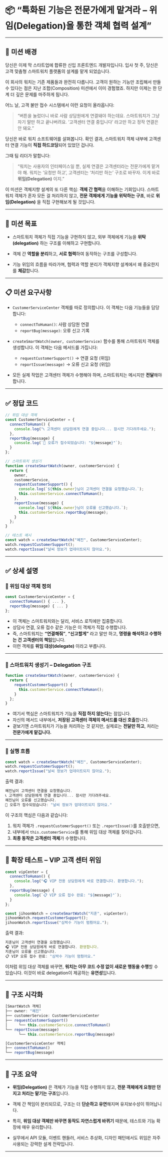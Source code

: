 # 📦 “특화된 기능은 전문가에게 맡겨라 – 위임(Delegation)을 통한 객체 협력 설계”

---

## 🧭 미션 배경

당신은 이제 막 스타트업에 합류한 신입 프론트엔드 개발자입니다.
입사 첫 주, 당신은 고객 맞춤형 스마트워치 플랫폼의 설계를 맡게 되었습니다.

이 회사의 워치는 기존 제품들과 완전히 다릅니다.
고객이 원하는 기능만 조립해서 만들 수 있다는 점은 지난 조합(Composition) 미션에서 이미 경험했죠.
하지만 이제는 한 단계 더 깊은 문제를 마주하게 됩니다.

어느 날, 고객 불만 접수 시스템에서 이런 요청이 올라옵니다:

> “버튼을 눌렀더니 바로 사람 상담원에게 연결돼야 하는데요.
> 스마트워치가 그냥 자기 말만 하고 끝나버려요.
> ‘고객센터 연결 중입니다’ 라고만 하고 정작 연결은 안 돼요.”

당신은 바로 워치 소프트웨어를 살펴봅니다.
확인 결과, 스마트워치 객체 내부에 고객센터 연결 기능이 **직접 하드코딩**되어 있었던 겁니다.

그때 팀 리더가 말합니다:

> “워치는 사용자의 인터페이스일 뿐,
> 실제 연결은 고객센터라는 전문가에게 맡겨야 해.
> 워치는 ‘요청만 하고’, 고객센터는 ‘처리만 하는’ 구조로 바꾸자.
> 이게 바로 **위임(Delegation)** 이지.”

이 미션은 객체지향 설계의 또 다른 핵심:
**객체 간 협력**을 이해하는 기회입니다.
스마트워치 객체가 혼자 모든 걸 처리하지 않고, **전문 객체에게 기능을 위탁하는 구조**,
바로 **위임(Delegation)** 을 직접 구현해보게 될 것입니다.

---

## 🎯 미션 목표

* 스마트워치 객체가 직접 기능을 구현하지 않고,
  외부 객체에게 기능을 **위탁(delegation)** 하는 구조를 이해하고 구현합니다.

* 객체 간 **역할을 분리**하고, **서로 협력**하여 동작하는 구조를 구성합니다.

* 기능 위임의 흐름을 따라가며, 협력과 역할 분리가
  객체지향 설계에서 왜 중요한지를 **체감**합니다.

---

## 📋 미션 요구사항

* `CustomerServiceCenter` 객체를 따로 정의합니다.
  이 객체는 다음 기능들을 담당합니다:

  * `connectToHuman()`: 사람 상담원 연결
  * `reportBug(message)`: 오류 신고 기록

* `createSmartWatch(owner, customerService)` 함수를 통해
  스마트워치 객체를 생성합니다. 이 객체는 다음 메서드를 가집니다:

  * `requestCustomerSupport()` → 연결 요청 (위임)
  * `reportIssue(message)` → 오류 신고 요청 (위임)

* 모든 실제 작업은 고객센터 객체가 수행해야 하며,
  스마트워치는 메시지만 **전달**해야 합니다.

---

## ✅ 정답 코드

```js
// 위임 대상 객체
const CustomerServiceCenter = {
  connectToHuman() {
    console.log("📞 고객센터 상담원에게 연결 중입니다... 잠시만 기다려주세요.");
  },
  reportBug(message) {
    console.log(`🐞 오류가 접수되었습니다: "${message}"`);
  }
};

// 스마트워치 생성기
function createSmartWatch(owner, customerService) {
  return {
    owner,
    customerService,
    requestCustomerSupport() {
      console.log(`${this.owner}님이 고객센터 연결을 요청했습니다.`);
      this.customerService.connectToHuman();
    },
    reportIssue(message) {
      console.log(`${this.owner}님이 오류를 신고했습니다.`);
      this.customerService.reportBug(message);
    }
  };
}

// 테스트 예시
const watch = createSmartWatch("혜진", CustomerServiceCenter);
watch.requestCustomerSupport();
watch.reportIssue("날씨 정보가 업데이트되지 않아요.");
```

---

## ✅ 상세 설명

### 🧩 위임 대상 객체 정의

```js
const CustomerServiceCenter = {
  connectToHuman() { ... },
  reportBug(message) { ... }
};
```

* 이 객체는 스마트워치와는 달리, 서비스 로직에만 집중합니다.
* 상담사 연결, 오류 접수 같은 기능은 이 객체가 직접 수행합니다.
* 즉, 스마트워치는 **“연결해줘”**, **“신고할게”** 라고 말만 하고,
  **명령을 해석하고 수행하는 건 고객센터의 책임**입니다.
* 이런 객체를 **위임 대상(delegate)** 이라고 부릅니다.

---

### 🧩 스마트워치 생성기 – Delegation 구조

```js
function createSmartWatch(owner, customerService) {
  return {
    requestCustomerSupport() {
      this.customerService.connectToHuman();
    }
  };
}
```

* 여기서 핵심은 스마트워치가 기능을 **직접 하지 않는다**는 점입니다.
* 자신의 메서드 내부에서, **저장된 고객센터 객체의 메서드를 대신 호출**합니다.
* 겉보기엔 스마트워치가 기능을 처리하는 것 같지만,
  실제로는 **전달만 하고**, 처리는 **전문가에게 맡깁니다.**

---

### 🧩 실행 흐름

```js
const watch = createSmartWatch("혜진", CustomerServiceCenter);
watch.requestCustomerSupport();
watch.reportIssue("날씨 정보가 업데이트되지 않아요.");
```

출력 결과:

```js
혜진님이 고객센터 연결을 요청했습니다.
📞 고객센터 상담원에게 연결 중입니다... 잠시만 기다려주세요.
혜진님이 오류를 신고했습니다.
🐞 오류가 접수되었습니다: "날씨 정보가 업데이트되지 않아요."
```

이 구조의 핵심은 다음과 같습니다:

1. 워치 객체가 `.requestCustomerSupport()` 또는 `.reportIssue()`를 호출받으면,
2. 내부에서 `this.customerService`를 통해 위임 대상 객체를 찾아갑니다.
3. **최종 동작은 고객센터 객체**가 수행합니다.

---

## 🧪 확장 테스트 – VIP 고객 센터 위임

```js
const vipCenter = {
  connectToHuman() {
    console.log("🎧 VIP 전용 상담원에게 바로 연결합니다. 환영합니다.");
  },
  reportBug(message) {
    console.log(`📋 VIP 오류 접수 완료: "${message}"`);
  }
};

const jihoonWatch = createSmartWatch("지훈", vipCenter);
jihoonWatch.requestCustomerSupport(); 
jihoonWatch.reportIssue("심박수 기능이 멈췄어요.");
```

출력 결과:

```js
지훈님이 고객센터 연결을 요청했습니다.
🎧 VIP 전용 상담원에게 바로 연결합니다. 환영합니다.
지훈님이 오류를 신고했습니다.
📋 VIP 오류 접수 완료: "심박수 기능이 멈췄어요."
```

이처럼 위임 대상 객체를 바꾸면,
**워치는 아무 코드 수정 없이 새로운 행동을 수행**할 수 있습니다.
이것이 바로 delegation이 제공하는 **유연성**입니다.

---

## 🧱 구조 시각화

```js
[SmartWatch 객체]
├── owner: "혜진"
├── customerService: CustomerServiceCenter
├── requestCustomerSupport()
│     └── this.customerService.connectToHuman()
└── reportIssue(message)
      └── this.customerService.reportBug(message)

[CustomerServiceCenter 객체]
├── connectToHuman()
└── reportBug(message)
```

---

## 🧠 구조 요약

* **위임(Delegation)** 은 객체가 기능을 직접 수행하지 않고,
  **전문 객체에게 요청만 던지고 처리는 맡기는 구조**입니다.

* 객체 간 책임이 분리되므로, 구조는 더 **단순하고 유연**해지며
  유지보수성이 뛰어납니다.

* 특히, **위임 대상 객체만 바꾸면 동작도 자연스럽게 바뀌기** 때문에,
  테스트와 기능 확장에 매우 유리합니다.

* 실무에서 API 모듈, 이벤트 핸들러, 서비스 추상화, 디자인 패턴에서도
  위임은 자주 사용되는 강력한 설계 전략입니다.

---
